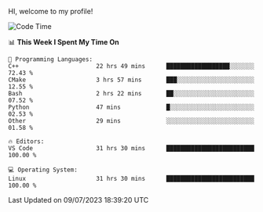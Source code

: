 HI, welcome to my profile!
<!--START_SECTION:waka-->
![Code Time](http://img.shields.io/badge/Code%20Time-974%20hrs%2015%20mins-blue)

📊 **This Week I Spent My Time On** 

```text
💬 Programming Languages: 
C++                      22 hrs 49 mins      ██████████████████░░░░░░░   72.43 % 
CMake                    3 hrs 57 mins       ███░░░░░░░░░░░░░░░░░░░░░░   12.55 % 
Bash                     2 hrs 22 mins       ██░░░░░░░░░░░░░░░░░░░░░░░   07.52 % 
Python                   47 mins             █░░░░░░░░░░░░░░░░░░░░░░░░   02.53 % 
Other                    29 mins             ░░░░░░░░░░░░░░░░░░░░░░░░░   01.58 % 

🔥 Editors: 
VS Code                  31 hrs 30 mins      █████████████████████████   100.00 % 

💻 Operating System: 
Linux                    31 hrs 30 mins      █████████████████████████   100.00 % 
```


 Last Updated on 09/07/2023 18:39:20 UTC
<!--END_SECTION:waka-->
